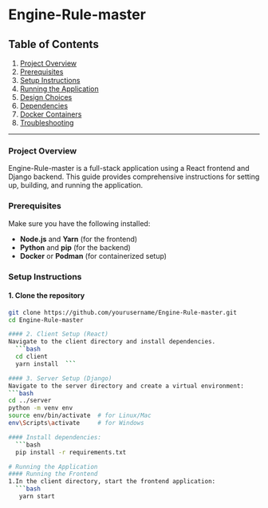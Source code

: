 # Engine-Rule-master

## Table of Contents
1. [Project Overview](#project-overview)
2. [Prerequisites](#prerequisites)
3. [Setup Instructions](#setup-instructions)
4. [Running the Application](#running-the-application)
5. [Design Choices](#design-choices)
6. [Dependencies](#dependencies)
7. [Docker Containers](#docker-containers)
8. [Troubleshooting](#troubleshooting)

---

### Project Overview
Engine-Rule-master is a full-stack application using a React frontend and Django backend. This guide provides comprehensive instructions for setting up, building, and running the application.

### Prerequisites
Make sure you have the following installed:
- **Node.js** and **Yarn** (for the frontend)
- **Python** and **pip** (for the backend)
- **Docker** or **Podman** (for containerized setup)

### Setup Instructions

#### 1. Clone the repository
   ```bash
   git clone https://github.com/yourusername/Engine-Rule-master.git
   cd Engine-Rule-master

#### 2. Client Setup (React)
Navigate to the client directory and install dependencies.
     ```bash
     cd client
     yarn install  ```

#### 3. Server Setup (Django)
Navigate to the server directory and create a virtual environment:
   ```bash
   cd ../server
   python -m venv env
   source env/bin/activate  # for Linux/Mac
   env\Scripts\activate     # for Windows

#### Install dependencies:
     ```bash
     pip install -r requirements.txt

# Running the Application
#### Running the Frontend
1.In the client directory, start the frontend application:
     ```bash
      yarn start





